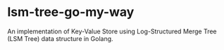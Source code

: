 # lsm-tree-go-my-way
An implementation of Key-Value Store using Log-Structured Merge Tree (LSM Tree) data structure in Golang.
